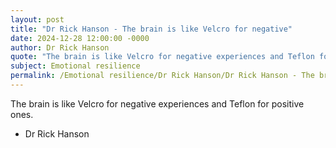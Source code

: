 ```yaml
---
layout: post
title: "Dr Rick Hanson - The brain is like Velcro for negative"
date: 2024-12-28 12:00:00 -0000
author: Dr Rick Hanson
quote: "The brain is like Velcro for negative experiences and Teflon for positive ones."
subject: Emotional resilience
permalink: /Emotional resilience/Dr Rick Hanson/Dr Rick Hanson - The brain is like Velcro for negative
---
```


The brain is like Velcro for negative experiences and Teflon for positive ones.

- Dr Rick Hanson
